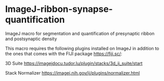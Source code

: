 # ImageJ-ribbon-synapse-quantification
ImageJ macro for segmentation and quantification of presynaptic ribbon and postsynaptic density

This macro requires the following plugins installed on ImageJ in addition to the ones that comes with the FIJI package https://fiji.sc/:

3D Suite https://imagejdocu.tudor.lu/plugin/stacks/3d_ij_suite/start

Stack Normalizer https://imagej.nih.gov/ij/plugins/normalizer.html
